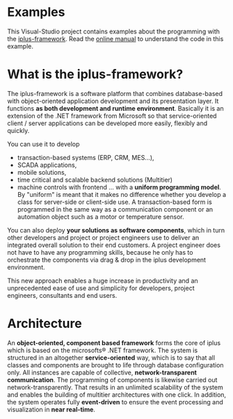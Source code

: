 # Examples
This Visual-Studio project contains examples about the programming with the [iplus-framework](https://iplus-framework.com/).
Read the [online manual](https://iplus-framework.com/en/documentation/Read/Index/View/6a220db6-a767-40bb-bf95-395e4a289881?workspaceSchemaID=bce1702a-7637-4b98-83db-01a9d7a3a156) to understand the code in this example.

# What is the iplus-framework?
The iplus-framework is a software platform that combines database-based with object-oriented application development and its presentation layer. It functions **as both development and runtime environment**. Basically it is an extension of the .NET framework from Microsoft so that service-oriented client / server applications can be developed more easily, flexibly and quickly.

You can use it to develop

- transaction-based systems (ERP, CRM, MES...),
- SCADA applications,
- mobile solutions,
- time critical and scalable backend solutions (Multitier)
- machine controls with frontend
...
with a **uniform programming model**. By "uniform" is meant that it makes no difference whether you develop a class for server-side or client-side use. A transaction-based form is programmed in the same way as a communication component or an automation object such as a motor or temperature sensor.

You can also deploy **your solutions as software components**, which in turn other developers and project or project engineers use to deliver an integrated overall solution to their end customers. A project engineer does not have to have any programming skills, because he only has to orchestrate the components via drag & drop in the iplus development environment.

This new approach enables a huge increase in productivity and an unprecedented ease of use and simplicity for developers, project engineers, consultants and end users.

# Architecture
An **object-oriented, component based framework** forms the core of iplus which is based on the microsofts® .NET framework. The system is structured in an altogether **service-oriented** way, which is to say that all classes and components are brought to life through database configuration only.
All instances are capable of collective, **network-transparent communication**. The programming of components is likewise carried out network-transparently. That results in an unlimited scalability of the system and enables the building of multitier architectures with one click.
In addition, the system operates fully **event-driven** to ensure the event processing and visualization in **near real-time**.
